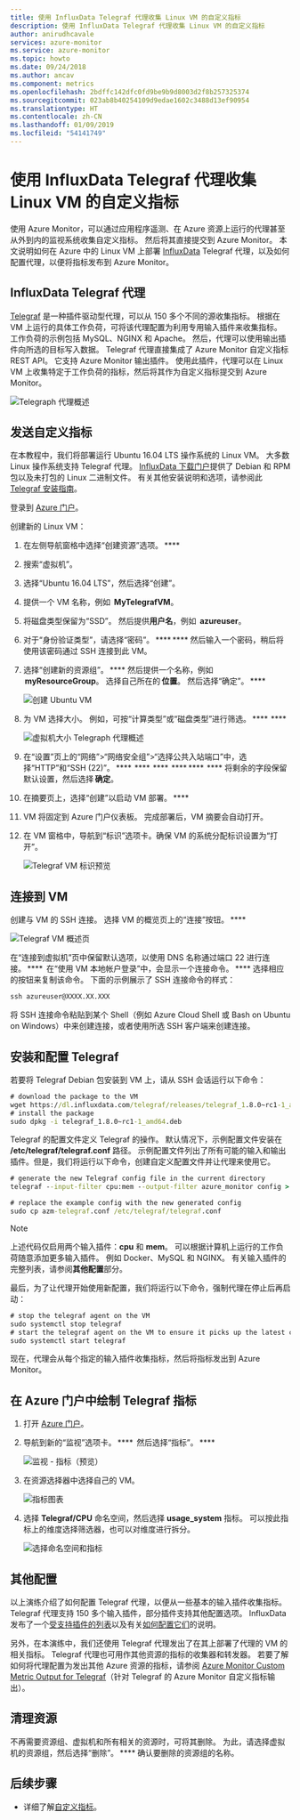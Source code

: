 ```yaml
---
title: 使用 InfluxData Telegraf 代理收集 Linux VM 的自定义指标
description: 使用 InfluxData Telegraf 代理收集 Linux VM 的自定义指标
author: anirudhcavale
services: azure-monitor
ms.service: azure-monitor
ms.topic: howto
ms.date: 09/24/2018
ms.author: ancav
ms.component: metrics
ms.openlocfilehash: 2bdffc142dfc0fd9be9b9d8003d2f8b257325374
ms.sourcegitcommit: 023ab8b40254109d9edae1602c3488d13ef90954
ms.translationtype: HT
ms.contentlocale: zh-CN
ms.lasthandoff: 01/09/2019
ms.locfileid: "54141749"
---
```

# <a name="collect-custom-metrics-for-a-linux-vm-with-the-influxdata-telegraf-agent"></a>使用 InfluxData Telegraf 代理收集 Linux VM 的自定义指标

使用 Azure Monitor，可以通过应用程序遥测、在 Azure 资源上运行的代理甚至从外到内的监视系统收集自定义指标。 然后将其直接提交到 Azure Monitor。 本文说明如何在 Azure 中的 Linux VM 上部署 [InfluxData](https://www.influxdata.com/) Telegraf 代理，以及如何配置代理，以便将指标发布到 Azure Monitor。 

## <a name="influxdata-telegraf-agent"></a>InfluxData Telegraf 代理 

[Telegraf](https://docs.influxdata.com/telegraf/v1.7/) 是一种插件驱动型代理，可以从 150 多个不同的源收集指标。 根据在 VM 上运行的具体工作负荷，可将该代理配置为利用专用输入插件来收集指标。 工作负荷的示例包括 MySQL、NGINX 和 Apache。 然后，代理可以使用输出插件向所选的目标写入数据。 Telegraf 代理直接集成了 Azure Monitor 自定义指标 REST API。 它支持 Azure Monitor 输出插件。 使用此插件，代理可以在 Linux VM 上收集特定于工作负荷的指标，然后将其作为自定义指标提交到 Azure Monitor。 

 ![Telegraph 代理概述](./media/collect-custom-metrics-linux-telegraf/telegraf-agent-overview.png)

## <a name="send-custom-metrics"></a>发送自定义指标 

在本教程中，我们将部署运行 Ubuntu 16.04 LTS 操作系统的 Linux VM。 大多数 Linux 操作系统支持 Telegraf 代理。 [InfluxData 下载门户](https://portal.influxdata.com/downloads)提供了 Debian 和 RPM 包以及未打包的 Linux 二进制文件。 有关其他安装说明和选项，请参阅此 [Telegraf 安装指南](https://docs.influxdata.com/telegraf/v1.8/introduction/installation/)。 

登录到 [Azure 门户](https://portal.azure.com)。

创建新的 Linux VM： 

1. 在左侧导航窗格中选择“创建资源”选项。 ****  
1. 搜索“虚拟机”。  
1. 选择“Ubuntu 16.04 LTS”，然后选择“创建”。 
1. 提供一个 VM 名称，例如  **MyTelegrafVM**。  
1. 将磁盘类型保留为“SSD”。 然后提供**用户名**，例如  **azureuser**。 
1. 对于“身份验证类型”，请选择“密码”。 **** **** 然后输入一个密码，稍后将使用该密码通过 SSH 连接到此 VM。 
1. 选择“创建新的资源组”。 **** 然后提供一个名称，例如  **myResourceGroup**。 选择自己所在的 **位置**。 然后选择“确定”。 **** 

    ![创建 Ubuntu VM](./media/collect-custom-metrics-linux-telegraf/create-vm.png)

1. 为 VM 选择大小。 例如，可按“计算类型”或“磁盘类型”进行筛选。 ****  **** 

    ![虚拟机大小 Telegraph 代理概述](./media/collect-custom-metrics-linux-telegraf/vm-size.png)

1. 在“设置”页上的“网络”>“网络安全组”>“选择公共入站端口”中，选择“HTTP”和“SSH (22)”。 ****  ****  ****  **** ****  **** 将剩余的字段保留默认设置，然后选择 **确定**。 

1. 在摘要页上，选择“创建”以启动 VM 部署。 ****  

1. VM 将固定到 Azure 门户仪表板。 完成部署后，VM 摘要会自动打开。 

1. 在 VM 窗格中，导航到“标识”选项卡。确保 VM 的系统分配标识设置为“打开”。 
 
    ![Telegraf VM 标识预览](./media/collect-custom-metrics-linux-telegraf/connect-to-VM.png)
 
## <a name="connect-to-the-vm"></a>连接到 VM 

创建与 VM 的 SSH 连接。 选择 VM 的概览页上的“连接”按钮。 ****  

![Telegraf VM 概述页](./media/collect-custom-metrics-linux-telegraf/connect-VM-button2.png)

在“连接到虚拟机”页中保留默认选项，以使用 DNS 名称通过端口 22 进行连接。 ****  在“使用 VM 本地帐户登录”中，会显示一个连接命令。 **** 选择相应的按钮来复制该命令。 下面的示例展示了 SSH 连接命令的样式： 

```cmd
ssh azureuser@XXXX.XX.XXX 
```

将 SSH 连接命令粘贴到某个 Shell（例如 Azure Cloud Shell 或 Bash on Ubuntu on Windows）中来创建连接，或者使用所选 SSH 客户端来创建连接。 

## <a name="install-and-configure-telegraf"></a>安装和配置 Telegraf 

若要将 Telegraf Debian 包安装到 VM 上，请从 SSH 会话运行以下命令： 

```cmd
# download the package to the VM 
wget https://dl.influxdata.com/telegraf/releases/telegraf_1.8.0~rc1-1_amd64.deb 
# install the package 
sudo dpkg -i telegraf_1.8.0~rc1-1_amd64.deb
```
Telegraf 的配置文件定义 Telegraf 的操作。 默认情况下，示例配置文件安装在 **/etc/telegraf/telegraf.conf** 路径。 示例配置文件列出了所有可能的输入和输出插件。但是，我们将运行以下命令，创建自定义配置文件并让代理来使用它。 

```cmd
# generate the new Telegraf config file in the current directory 
telegraf --input-filter cpu:mem --output-filter azure_monitor config > azm-telegraf.conf 

# replace the example config with the new generated config 
sudo cp azm-telegraf.conf /etc/telegraf/telegraf.conf 
```

> [!NOTE]  
> 上述代码仅启用两个输入插件：**cpu** 和 **mem**。 可以根据计算机上运行的工作负荷随意添加更多输入插件。 例如 Docker、MySQL 和 NGINX。 有关输入插件的完整列表，请参阅**其他配置**部分。 

最后，为了让代理开始使用新配置，我们将运行以下命令，强制代理在停止后再启动： 

```cmd
# stop the telegraf agent on the VM 
sudo systemctl stop telegraf 
# start the telegraf agent on the VM to ensure it picks up the latest configuration 
sudo systemctl start telegraf 
```
现在，代理会从每个指定的输入插件收集指标，然后将指标发出到 Azure Monitor。 

## <a name="plot-your-telegraf-metrics-in-the-azure-portal"></a>在 Azure 门户中绘制 Telegraf 指标 

1. 打开 [Azure 门户](https://portal.azure.com)。 

1. 导航到新的“监视”选项卡。 ****  然后选择“指标”。 ****  

     ![监视 - 指标（预览）](./media/collect-custom-metrics-linux-telegraf/metrics.png)

1. 在资源选择器中选择自己的 VM。

     ![指标图表](./media/collect-custom-metrics-linux-telegraf/metric-chart.png)

1. 选择 **Telegraf/CPU** 命名空间，然后选择 **usage_system** 指标。 可以按此指标上的维度选择筛选器，也可以对维度进行拆分。  

     ![选择命名空间和指标](./media/collect-custom-metrics-linux-telegraf/VM-resource-selector.png)

## <a name="additional-configuration"></a>其他配置 

以上演练介绍了如何配置 Telegraf 代理，以便从一些基本的输入插件收集指标。Telegraf 代理支持 150 多个输入插件，部分插件支持其他配置选项。 InfluxData 发布了一个[受支持插件的列表](https://docs.influxdata.com/telegraf/v1.7/plugins/inputs/)以及有关[如何配置它们](https://docs.influxdata.com/telegraf/v1.7/administration/configuration/)的说明。  

另外，在本演练中，我们还使用 Telegraf 代理发出了在其上部署了代理的 VM 的相关指标。 Telegraf 代理也可用作其他资源的指标的收集器和转发器。 若要了解如何将代理配置为发出其他 Azure 资源的指标，请参阅 [Azure Monitor Custom Metric Output for Telegraf](https://github.com/influxdata/telegraf/blob/fb704500386214655e2adb53b6eb6b15f7a6c694/plugins/outputs/azure_monitor/README.md)（针对 Telegraf 的 Azure Monitor 自定义指标输出）。  

## <a name="clean-up-resources"></a>清理资源 

不再需要资源组、虚拟机和所有相关的资源时，可将其删除。 为此，请选择虚拟机的资源组，然后选择“删除”。 **** 确认要删除的资源组的名称。 

## <a name="next-steps"></a>后续步骤
- 详细了解[自定义指标](metrics-custom-overview.md)。


